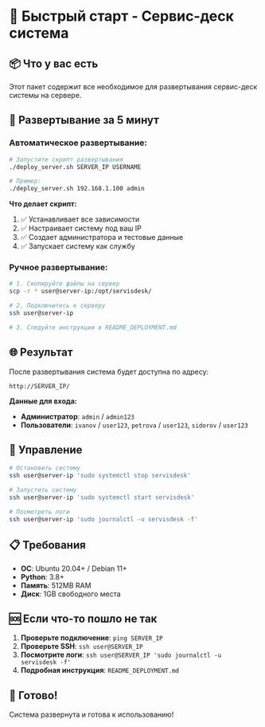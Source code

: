 # 🚀 Быстрый старт - Сервис-деск система

## 📦 Что у вас есть

Этот пакет содержит все необходимое для развертывания сервис-деск системы на сервере.

## 🎯 Развертывание за 5 минут

### **Автоматическое развертывание:**

```bash
# Запустите скрипт развертывания
./deploy_server.sh SERVER_IP USERNAME

# Пример:
./deploy_server.sh 192.168.1.100 admin
```

**Что делает скрипт:**
1. ✅ Устанавливает все зависимости
2. ✅ Настраивает систему под ваш IP
3. ✅ Создает администратора и тестовые данные
4. ✅ Запускает систему как службу

### **Ручное развертывание:**

```bash
# 1. Скопируйте файлы на сервер
scp -r * user@server-ip:/opt/servisdesk/

# 2. Подключитесь к серверу
ssh user@server-ip

# 3. Следуйте инструкции в README_DEPLOYMENT.md
```

## 🌐 Результат

После развертывания система будет доступна по адресу:
```
http://SERVER_IP/
```

**Данные для входа:**
- **Администратор**: `admin` / `admin123`
- **Пользователи**: `ivanov` / `user123`, `petrova` / `user123`, `sidorov` / `user123`

## 🔧 Управление

```bash
# Остановить систему
ssh user@server-ip 'sudo systemctl stop servisdesk'

# Запустить систему
ssh user@server-ip 'sudo systemctl start servisdesk'

# Посмотреть логи
ssh user@server-ip 'sudo journalctl -u servisdesk -f'
```

## 📋 Требования

- **ОС**: Ubuntu 20.04+ / Debian 11+
- **Python**: 3.8+
- **Память**: 512MB RAM
- **Диск**: 1GB свободного места

## 🆘 Если что-то пошло не так

1. **Проверьте подключение**: `ping SERVER_IP`
2. **Проверьте SSH**: `ssh user@SERVER_IP`
3. **Посмотрите логи**: `ssh user@SERVER_IP 'sudo journalctl -u servisdesk -f'`
4. **Подробная инструкция**: `README_DEPLOYMENT.md`

## 🎉 Готово!

Система развернута и готова к использованию!
